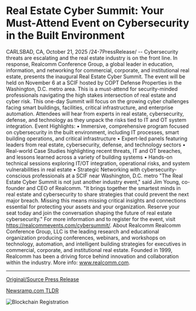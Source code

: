 # Real Estate Cyber Summit: Your Must-Attend Event on Cybersecurity in the Built Environment

CARLSBAD, CA, October 21, 2025 /24-7PressRelease/ -- Cybersecurity threats are escalating and the real estate industry is on the front line. In response, Realcomm Conference Group, a global leader in education, information, and networking for commercial, corporate, and institutional real estate, presents the inaugural Real Estate Cyber Summit. The event will be held on November 6 at a SCIF hosted by COPT Defense Properties in the Washington, D.C. metro area. This is a must-attend for security-minded professionals navigating the high stakes intersection of real estate and cyber risk.  This one-day Summit will focus on the growing cyber challenges facing smart buildings, facilities, critical infrastructure, and enterprise automation. Attendees will hear from experts in real estate, cybersecurity, defense, and technology as they unpack the risks tied to IT and OT system integration.  Event Highlights: • Immersive, comprehensive program focused on cybersecurity in the built environment, including IT processes, smart building operations, and critical infrastructure • Expert-led panels featuring leaders from real estate, cybersecurity, defense, and technology sectors • Real-world Case Studies highlighting recent threats, IT and OT breaches, and lessons learned across a variety of building systems • Hands-on technical sessions exploring IT/OT integration, operational risks, and system vulnerabilities in real estate • Strategic Networking with cybersecurity-conscious professionals at a SCIF near Washington, D.C. metro  "The Real Estate Cyber Summit is not just another industry event," said Jim Young, co-founder and CEO of Realcomm. "It brings together the smartest minds in real estate and cybersecurity to share strategies that could prevent the next major breach. Missing this means missing critical insights and connections essential for protecting your assets and your organization. Reserve your seat today and join the conversation shaping the future of real estate cybersecurity."  For more information and to register for the event, visit https://realcommevents.com/cybersummit/.  About Realcomm Realcomm Conference Group, LLC is the leading research and educational organization producing conferences, webinars, and workshops on technology, automation, and intelligent building strategies for executives in commercial, corporate, and institutional real estate. Founded in 1999, Realcomm has been a driving force behind innovation and collaboration within the industry. More info: www.realcomm.com. 

---

[Original/Source Press Release](https://www.24-7pressrelease.com/press-release/527882/real-estate-cyber-summit-your-must-attend-event-on-cybersecurity-in-the-built-environment)
                    

[Newsramp.com TLDR](https://newsramp.com/curated-news/real-estate-cyber-summit-tackles-growing-digital-threats-to-smart-buildings/85ba4358bf9a2ea8a0ce7ad6642ee96e) 

 

 



![Blockchain Registration](https://cdn.newsramp.app/24-7PressRelease/qrcode/2510/21/ableQvVj.webp)